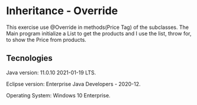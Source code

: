 # Inheritance - Override
This exercise use @Override in methods(Price Tag) of the subclasses. The Main program initialize a List to get the products and I use the list, throw for, to show the Price from products.

Tecnologies
-------------------------------------------------------
Java version: 11.0.10 2021-01-19 LTS.

Eclipse version: Enterprise Java Developers - 2020-12.

Operating System: Windows 10 Enterprise.
